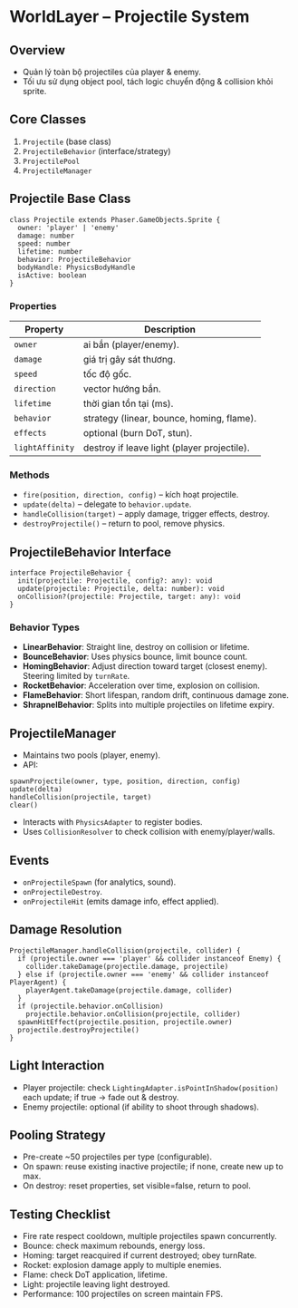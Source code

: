 # WorldLayer – Projectile System

## Overview
- Quản lý toàn bộ projectiles của player & enemy.
- Tối ưu sử dụng object pool, tách logic chuyển động & collision khỏi sprite.

## Core Classes
1. `Projectile` (base class)
2. `ProjectileBehavior` (interface/strategy)
3. `ProjectilePool`
4. `ProjectileManager`

## Projectile Base Class
```
class Projectile extends Phaser.GameObjects.Sprite {
  owner: 'player' | 'enemy'
  damage: number
  speed: number
  lifetime: number
  behavior: ProjectileBehavior
  bodyHandle: PhysicsBodyHandle
  isActive: boolean
}
```

### Properties
| Property | Description |
|----------|-------------|
| `owner` | ai bắn (player/enemy). |
| `damage` | giá trị gây sát thương. |
| `speed` | tốc độ gốc. |
| `direction` | vector hướng bắn. |
| `lifetime` | thời gian tồn tại (ms). |
| `behavior` | strategy (linear, bounce, homing, flame). |
| `effects` | optional (burn DoT, stun). |
| `lightAffinity` | destroy if leave light (player projectile). |

### Methods
- `fire(position, direction, config)` – kích hoạt projectile.
- `update(delta)` – delegate to `behavior.update`.
- `handleCollision(target)` – apply damage, trigger effects, destroy.
- `destroyProjectile()` – return to pool, remove physics.

## ProjectileBehavior Interface
```
interface ProjectileBehavior {
  init(projectile: Projectile, config?: any): void
  update(projectile: Projectile, delta: number): void
  onCollision?(projectile: Projectile, target: any): void
}
```

### Behavior Types
- **LinearBehavior**: Straight line, destroy on collision or lifetime.
- **BounceBehavior**: Uses physics bounce, limit bounce count.
- **HomingBehavior**: Adjust direction toward target (closest enemy). Steering limited by `turnRate`.
- **RocketBehavior**: Acceleration over time, explosion on collision.
- **FlameBehavior**: Short lifespan, random drift, continuous damage zone.
- **ShrapnelBehavior**: Splits into multiple projectiles on lifetime expiry.

## ProjectileManager
- Maintains two pools (player, enemy).
- API:
```
spawnProjectile(owner, type, position, direction, config)
update(delta)
handleCollision(projectile, target)
clear()
```
- Interacts with `PhysicsAdapter` to register bodies.
- Uses `CollisionResolver` to check collision with enemy/player/walls.

## Events
- `onProjectileSpawn` (for analytics, sound).
- `onProjectileDestroy`.
- `onProjectileHit` (emits damage info, effect applied).

## Damage Resolution
```
ProjectileManager.handleCollision(projectile, collider) {
  if (projectile.owner === 'player' && collider instanceof Enemy) {
    collider.takeDamage(projectile.damage, projectile)
  } else if (projectile.owner === 'enemy' && collider instanceof PlayerAgent) {
    playerAgent.takeDamage(projectile.damage, collider)
  }
  if (projectile.behavior.onCollision)
    projectile.behavior.onCollision(projectile, collider)
  spawnHitEffect(projectile.position, projectile.owner)
  projectile.destroyProjectile()
}
```

## Light Interaction
- Player projectile: check `LightingAdapter.isPointInShadow(position)` each update; if true → fade out & destroy.
- Enemy projectile: optional (if ability to shoot through shadows).

## Pooling Strategy
- Pre-create ~50 projectiles per type (configurable).
- On spawn: reuse existing inactive projectile; if none, create new up to max.
- On destroy: reset properties, set visible=false, return to pool.

## Testing Checklist
- Fire rate respect cooldown, multiple projectiles spawn concurrently.
- Bounce: check maximum rebounds, energy loss.
- Homing: target reacquired if current destroyed; obey turnRate.
- Rocket: explosion damage apply to multiple enemies.
- Flame: check DoT application, lifetime.
- Light: projectile leaving light destroyed.
- Performance: 100 projectiles on screen maintain FPS.
